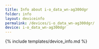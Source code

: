 ```yaml
---
title: Info about i-o_data_wn-ag300dgr
folder: info
layout: deviceinfo
permalink: /devices/i-o_data_wn-ag300dgr/
device: i-o_data_wn-ag300dgr
---
```

{% include templates/device_info.md %}

